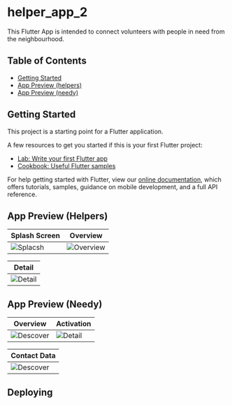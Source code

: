 # helper_app_2

This Flutter App is intended to connect volunteers with people in need from the neighbourhood.

## Table of Contents
- [Getting Started](#getting-started)
- [App Preview (helpers)](#app-preview-(elpers))
- [App Preview (needy)](#app-preview-(needy))


## Getting Started

This project is a starting point for a Flutter application.

A few resources to get you started if this is your first Flutter project:

- [Lab: Write your first Flutter app](https://flutter.dev/docs/get-started/codelab)
- [Cookbook: Useful Flutter samples](https://flutter.dev/docs/cookbook)

For help getting started with Flutter, view our
[online documentation](https://flutter.dev/docs), which offers tutorials,
samples, guidance on mobile development, and a full API reference.


## App Preview (Helpers)

| Splash Screen  |  Overview  |
| -----------------| -----|
| ![Splacsh](/dev_assets/screenshots/screen-1.png) | ![Overview](/dev_assets/screenshots/screen-3.png) |


|  Detail  |
| -----------------|
| ![Detail](/dev_assets/screenshots/screen-2.png) |




## App Preview (Needy)

|  Overview |  Activation  |
| -----------------| -----|
| ![Descover](/dev_assets/screenshots/screen-4.png) | ![Detail](/dev_assets/screenshots/screen-5.png) |


| Contact Data  |
| -----------------|
| ![Descover](/dev_assets/screenshots/screen-6.png) | 


## Deploying